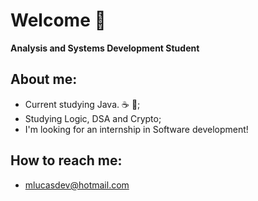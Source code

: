 # Welcome 🖖
**Analysis and Systems Development Student**

## **About me:**
* Current studying Java. ☕ 🧡;
* Studying Logic, DSA and Crypto;
* I'm looking for an internship in Software development!

## **How to reach me:**
* mlucasdev@hotmail.com
